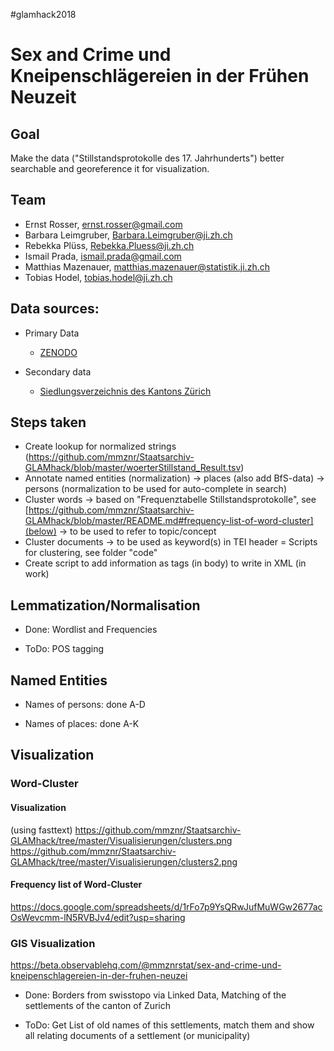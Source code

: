 \#glamhack2018

# Sex and Crime und Kneipenschlägereien in der Frühen Neuzeit

## Goal
Make the data ("Stillstandsprotokolle des 17. Jahrhunderts") better searchable and georeference it for visualization.

## Team
* Ernst Rosser, ernst.rosser@gmail.com
* Barbara Leimgruber, Barbara.Leimgruber@ji.zh.ch
* Rebekka Plüss, Rebekka.Pluess@ji.zh.ch
* Ismail Prada, ismail.prada@gmail.com
* Matthias Mazenauer, matthias.mazenauer@statistik.ji.zh.ch
* Tobias Hodel, tobias.hodel@ji.zh.ch

## Data sources:
* Primary Data

  * [ZENODO](https://zenodo.org/record/1471130)


* Secondary data 

  * [Siedlungsverzeichnis des Kantons Zürich](http://www.web.statistik.zh.ch/cms_siedlungsverzeichnis/daten.php)


## Steps taken

* Create lookup for normalized strings (https://github.com/mmznr/Staatsarchiv-GLAMhack/blob/master/woerterStillstand_Result.tsv)
* Annotate named entities (normalization)
-> places (also add BfS-data)
-> persons (normalization to be used for auto-complete in search)
* Cluster words
-> based on "Frequenztabelle Stillstandsprotokolle", see [https://github.com/mmznr/Staatsarchiv-GLAMhack/blob/master/README.md#frequency-list-of-word-cluster](below)
-> to be used to refer to topic/concept
* Cluster documents
-> to be used as keyword(s) in TEI header
= Scripts for clustering, see folder "code"
* Create script to add information as tags (in body) to write in XML (in work)


## Lemmatization/Normalisation

* Done: Wordlist and Frequencies

* ToDo: POS tagging

## Named Entities

* Names of persons: done A-D

* Names of places: done A-K

## Visualization


### Word-Cluster

#### Visualization
(using fasttext)
https://github.com/mmznr/Staatsarchiv-GLAMhack/tree/master/Visualisierungen/clusters.png
https://github.com/mmznr/Staatsarchiv-GLAMhack/tree/master/Visualisierungen/clusters2.png

#### Frequency list of Word-Cluster
https://docs.google.com/spreadsheets/d/1rFo7p9YsQRwJufMuWGw2677acOsWevcmm-lN5RVBJv4/edit?usp=sharing

### GIS Visualization

https://beta.observablehq.com/@mmznrstat/sex-and-crime-und-kneipenschlagereien-in-der-fruhen-neuzei

* Done: Borders from swisstopo via Linked Data, Matching of the settlements of the canton of Zurich

* ToDo: Get List of old names of this settlements, match them and show all relating documents of a settlement (or municipality) 


